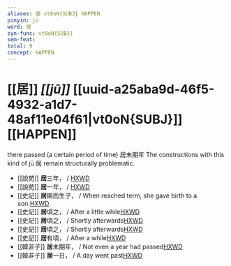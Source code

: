 ```yaml
---
aliases: 居 vt0oN{SUBJ} HAPPEN
pinyin: jū
word: 居
syn-func: vt0oN{SUBJ}
sem-feat: 
total: 9
concept: HAPPEN 
---
```

# [[居]] *[[jū]]*  [[uuid-a25aba9d-46f5-4932-a1d7-48af11e04f61|vt0oN{SUBJ}]] [[HAPPEN]]
there passed (a certain period of time) 居未期年 The constructions with this kind of jū 居 remain structurally problematic.
 - [[說苑]] **居**三年， / [HXWD](https://hxwd.org/textview.html?location=CH1a0907_CHANT_001-21a.49)
 - [[說苑]] **居**一年，
                     / [HXWD](https://hxwd.org/textview.html?location=CH1a0907_CHANT_005-27a.21)
 - [[史記]] **居**期而生子， / When reached term, she gave birth to a son.[HXWD](https://hxwd.org/textview.html?location=KR2a0001_tls_004-103a.12)
 - [[史記]] **居**頃之， / After a little while[HXWD](https://hxwd.org/textview.html?location=KR2a0001_tls_028-132a.6)
 - [[史記]] **居**頃之， / Shortly afterwards[HXWD](https://hxwd.org/textview.html?location=KR2a0001_tls_084-29a.16)
 - [[史記]] **居**頃之， / Shortly afterwards[HXWD](https://hxwd.org/textview.html?location=KR2a0001_tls_086-10a.2)
 - [[史記]] **居**有頃， / After a while[HXWD](https://hxwd.org/textview.html?location=KR2a0001_tls_126-9a.16)
 - [[韓非子]] **居**未期年， / Not even a year had passed[HXWD](https://hxwd.org/textview.html?location=KR3c0005_tls_010-22a.9)
 - [[韓非子]] **居**一日， / A day went past[HXWD](https://hxwd.org/textview.html?location=KR3c0005_tls_022-45a.6)